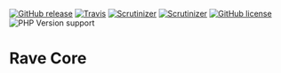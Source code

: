 [![GitHub release](https://img.shields.io/github/release/Classicodr/rave-core.svg?style=flat-square)](https://github.com/Classicodr/rave-core/releases/latest)
[![Travis](https://img.shields.io/travis/Classicodr/rave-core.svg?style=flat-square)](https://travis-ci.org/Classicodr/rave-core)
[![Scrutinizer](https://img.shields.io/scrutinizer/g/Classicodr/rave-core.svg?style=flat-square)](https://scrutinizer-ci.com/g/Classicodr/rave-core/)
[![Scrutinizer](https://img.shields.io/scrutinizer/coverage/g/Classicodr/rave-core.svg?style=flat-square)](https://scrutinizer-ci.com/g/Classicodr/rave-core/)
[![GitHub license](https://img.shields.io/badge/license-GPLv3-blue.svg?style=flat-square)](https://raw.githubusercontent.com/Classicodr/rave-core/master/LICENSE)
![PHP Version support](https://img.shields.io/badge/PHP->%3D5.5-blue.svg?style=flat-square "PHP 5.5")

# Rave Core